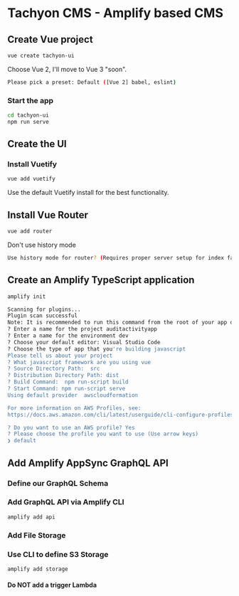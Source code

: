# Tachyon CMS - Amplify based CMS

## Create Vue project

```bash
vue create tachyon-ui
```

Choose Vue 2, I'll move to Vue 3 "soon".

```bash
Please pick a preset: Default ([Vue 2] babel, eslint)
```

### Start the app

```bash
cd tachyon-ui
npm run serve
```

## Create the UI

### Install Vuetify

```bash
vue add vuetify
```

Use the default Vuetify install for the best functionality.


## Install Vue Router


```bash
vue add router
```

Don't use history mode

```bash
Use history mode for router? (Requires proper server setup for index fallback in production) No
```


## Create an Amplify TypeScript application

```bash
amplify init
```

```bash
Scanning for plugins...
Plugin scan successful
Note: It is recommended to run this command from the root of your app directory
? Enter a name for the project auditactivityapp
? Enter a name for the environment dev
? Choose your default editor: Visual Studio Code
? Choose the type of app that you're building javascript
Please tell us about your project
? What javascript framework are you using vue
? Source Directory Path:  src
? Distribution Directory Path: dist
? Build Command:  npm run-script build
? Start Command: npm run-script serve
Using default provider  awscloudformation

For more information on AWS Profiles, see:
https://docs.aws.amazon.com/cli/latest/userguide/cli-configure-profiles.html

? Do you want to use an AWS profile? Yes
? Please choose the profile you want to use (Use arrow keys)
❯ default 
```


## Add Amplify AppSync GraphQL API

### Define our GraphQL Schema

### Add GraphQL API via Amplify CLI

```bash
amplify add api
```

### Add File Storage

### Use CLI to define S3 Storage

```bash
amplify add storage
```

#### Do NOT add a trigger Lambda


